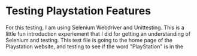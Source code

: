 # Testing Playstation Features

For this testing, I am using Selenium Webdriver and Unittesting.
This is a little fun introduction experiement that I did for getting an understanding of Selenium and testing. 
This test file is going to the home page of the Playstation website,
and testing to see if the word "PlayStation" is in the <title> tag of the html file. 
